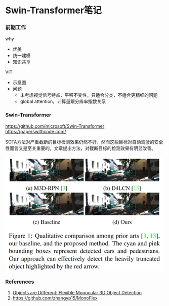 # Swin-Transformer笔记


### 前期工作
why
- 优美
- 统一建模
- 知识共享

VIT
- 示意图
- 问题
  - 未考虑视觉信号特点，平移不变性，只适合分类，不适合更精细的问题
  - global attention，计算量跟分辨率指数关系



### Swin-Transformer

<https://github.com/microsoft/Swin-Transformer>
<https://paperswithcode.com/>

SOTA方法对严重截断的目标检测效果仍然不好，然而这些目标对自动驾驶的安全性而言又是至关重要的。文章提出方法，对截断目标的检测效果有明显改善。

![Figure 1](Figure1.png "Figure1")



### References
1. [Objects are Different: Flexible Monocular 3D Object Detection](https://arxiv.org/abs/2104.02323)
2. <https://github.com/zhangyp15/MonoFlex>
